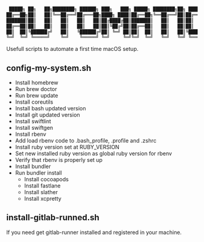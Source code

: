 ```bash

 █████╗ ██╗   ██╗████████╗ ██████╗ ███╗   ███╗ █████╗ ████████╗██╗ ██████╗ ███╗   ██╗
██╔══██╗██║   ██║╚══██╔══╝██╔═══██╗████╗ ████║██╔══██╗╚══██╔══╝██║██╔═══██╗████╗  ██║
███████║██║   ██║   ██║   ██║   ██║██╔████╔██║███████║   ██║   ██║██║   ██║██╔██╗ ██║
██╔══██║██║   ██║   ██║   ██║   ██║██║╚██╔╝██║██╔══██║   ██║   ██║██║   ██║██║╚██╗██║
██║  ██║╚██████╔╝   ██║   ╚██████╔╝██║ ╚═╝ ██║██║  ██║   ██║   ██║╚██████╔╝██║ ╚████║
╚═╝  ╚═╝ ╚═════╝    ╚═╝    ╚═════╝ ╚═╝     ╚═╝╚═╝  ╚═╝   ╚═╝   ╚═╝ ╚═════╝ ╚═╝  ╚═══╝


```

Usefull scripts to automate a first time macOS setup.

## config-my-system.sh

 - Install homebrew
 - Run brew doctor
 - Run brew update
 - Install coreutils
 - Install bash updated version
 - Install git updated version
 - Install swiftlint
 - Install swiftgen
 - Install rbenv
 - Add load rbenv code to .bash_profile, .profile and .zshrc
 - Install ruby version set at RUBY_VERSION
 - Set new installed ruby version as global ruby version for rbenv
 - Verify that rbenv is properly set up
 - Install bundler
 - Run bundler install
    - Install cocoapods
    - Install fastlane
    - Install slather
    - Install xcpretty

## install-gitlab-runned.sh

If you need get gitlab-runner installed and registered in your machine.

